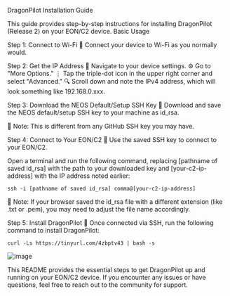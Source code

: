 DragonPilot Installation Guide

This guide provides step-by-step instructions for installing DragonPilot (Release 2) on your EON/C2 device.
Basic Usage

Step 1: Connect to Wi-Fi
📶 Connect your device to Wi-Fi as you normally would.

Step 2: Get the IP Address
📱 Navigate to your device settings.
⚙️ Go to "More Options."
⋮ Tap the triple-dot icon in the upper right corner and select "Advanced."
🔍 Scroll down and note the IPv4 address, which will look something like 192.168.0.xxx.

Step 3: Download the NEOS Default/Setup SSH Key
💾 Download and save the NEOS default/setup SSH key to your machine as id_rsa.

📝 Note: This is different from any GitHub SSH key you may have.

Step 4: Connect to Your EON/C2
🔐 Use the saved SSH key to connect to your EON/C2.

Open a terminal and run the following command, replacing [pathname of saved id_rsa] with the path to your downloaded key and [your-c2-ip-address] with the IP address noted earlier:

    ssh -i [pathname of saved id_rsa] comma@[your-c2-ip-address]

📝 Note: If your browser saved the id_rsa file with a different extension (like .txt or .pem), you may need to adjust the file name accordingly.

Step 5: Install DragonPilot
🐉 Once connected via SSH, run the following command to install DragonPilot:

    curl -Ls https://tinyurl.com/4zbptv43 | bash -s

![image](https://github.com/user-attachments/assets/320232c9-997c-4c7e-8fc9-5c3ab5c977da)

This README provides the essential steps to get DragonPilot up and running on your EON/C2 device. If you encounter any issues or have questions, feel free to reach out to the community for support.
